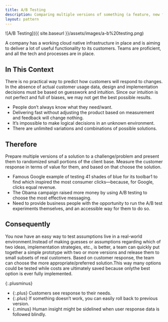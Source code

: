 ```yaml
---
title: A/B Testing
description: Comparing multiple versions of something (a feature, new functionality, UI, etc.) underreal customer use conditions quickly gives useful data about which performs better
layout: pattern
---
```


![A/B Testing]({{ site.baseurl }}/assets/images/a-b%20testing.png)

A company has a working cloud native infrastructure in place and is aiming to deliver a lot of useful functionality to its customers. Teams are proficient, and all the tech and processes are in place.

## In This Context

There is no practical way to predict how customers will respond to changes. In the absence of actual customer usage data, design and implementation decisions must be based on guesswork and intuition. Since our intuition is not perfect and full of biases, we may not get the best possible results.

- People don’t always know what they need/want.
- Delivering fast without adjusting the product based on measurement and feedback will change nothing.
- It’s impossible to make logical decisions in an unknown environment.
- There are unlimited variations and combinations of possible solutions.

## Therefore

Prepare multiple versions of a solution to a challenge/problem and present them to randomized small portions of the client base. Measure the customer response in terms of value for them, and based on that choose the solution.

- Famous Google example of testing 41 shades of blue for its toolbar1 to find which inspired the most consumer clicks—because, for Google, clicks equal revenue.
- The Obama campaign raised more money by using A/B testing to choose the most effective messaging.
- Need to provide business people with the opportunity to run the A/B test experiments themselves, and an accessible way for them to do so.

## Consequently

You now have an easy way to test assumptions live in a real-world environment.Instead of making guesses or assumptions regarding which of two ideas, implementation strategies, etc., is better, a team can quickly put together a simple prototype with two or more versions and release them to small subsets of real customers. Based on customer response, the team can choose the more appropriate/preferred solution.This way many options could be tested while costs are ultimately saved because onlythe best option is ever fully implemented.

{:.plusminus}
- {:.plus} Customers see response to their needs.
- {:.plus} If something doesn’t work, you can easily roll back to previous version.
- {:.minus} Human insight might be sidelined when user response data is followed blindly.

